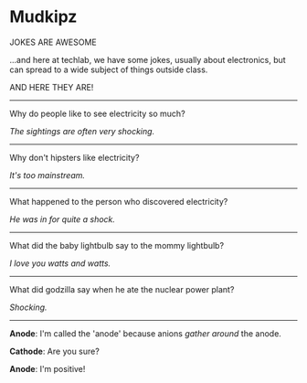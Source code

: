Mudkipz
=======

JOKES ARE AWESOME

...and here at techlab, we have some jokes, usually about electronics, but can spread to a wide subject of things outside class.


AND HERE THEY ARE!

---

Why do people like to see electricity so much?

  *The sightings are often very shocking.*

---

Why don't hipsters like electricity?

  *It's too mainstream.*

---

What happened to the person who discovered electricity?

  *He was in for quite a shock.*

---
  
What did the baby lightbulb say to the mommy lightbulb?

  *I love you watts and watts.*

---
  
What did godzilla say when he ate the nuclear power plant?

  *Shocking.*

---
  
**Anode**:  I'm called the 'anode' because anions _gather around_ the anode.

**Cathode**:  Are you sure?

**Anode**:  I'm positive!
